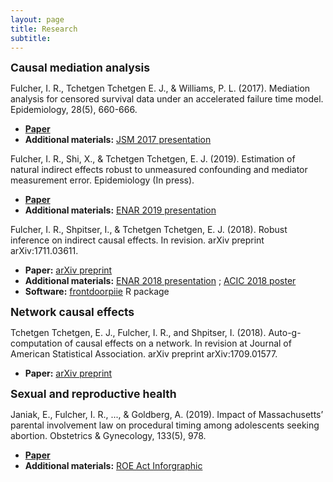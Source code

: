 ```yaml
---
layout: page
title: Research
subtitle: 
---
```



<strong style="font-size: 125%;"> Causal mediation analysis </strong>  

Fulcher, I. R., Tchetgen Tchetgen E. J., & Williams, P. L. (2017). Mediation analysis for censored survival
data under an accelerated failure time model. Epidemiology, 28(5), 660-666. 
+ <a href="http://journals.lww.com/epidem/Citation/2017/09000/Mediation_Analysis_for_Censored_Survival_Data.5.aspx">**Paper**</a>
+ **Additional materials:** <a href="https://isabelfulcher.github.io/img/jsm2017.pdf">JSM 2017 presentation</a>

Fulcher, I. R., Shi, X., & Tchetgen Tchetgen, E. J. (2019). Estimation of natural indirect effects robust
to unmeasured confounding and mediator measurement error. Epidemiology (In press). 
+ <a href="https://arxiv.org/abs/1808.03692">**Paper**</a>
+ **Additional materials:** <a href="https://isabelfulcher.github.io/img/enar2019.pdf">ENAR 2019 presentation</a>

Fulcher, I. R., Shpitser, I., & Tchetgen Tchetgen, E. J. (2018). Robust inference on indirect causal effects.
In revision. arXiv preprint arXiv:1711.03611. 
+ **Paper:** <a href="https://arxiv.org/abs/1711.03611">arXiv preprint</a> 
+ **Additional materials:** <a href="https://isabelfulcher.github.io/img/enar2018.pdf">ENAR 2018 presentation</a> ; <a href="https://isabelfulcher.github.io/img/acic2018.pdf">ACIC 2018 poster</a> 
+ **Software:** <a href="https://isabelfulcher.github.io/frontdoorpiie/">frontdoorpiie</a> R package

<strong style="font-size: 125%;"> Network causal effects </strong>  

Tchetgen Tchetgen, E. J., Fulcher, I. R., and Shpitser, I. (2018). Auto-g-computation of causal effects on a
network. In revision at Journal of American Statistical Association. arXiv preprint arXiv:1709.01577. 
+ **Paper:** <a href="https://arxiv.org/abs/1709.01577">arXiv preprint</a> 


<strong style="font-size: 125%;"> Sexual and reproductive health </strong> 

Janiak, E., Fulcher, I. R., ..., & Goldberg, A. (2019). Impact of Massachusetts’ parental involvement law
on procedural timing among adolescents seeking abortion. Obstetrics & Gynecology, 133(5), 978.
+ <a href="https://journals.lww.com/greenjournal/Fulltext/2019/05000/Massachusetts__Parental_Consent_Law_and_Procedural.19.aspx">**Paper**</a> 
+ **Additional materials:** <a href="https://www.plannedparenthoodaction.org/uploads/filer_public/80/d6/80d62544-5038-4e81-a6de-de013f3abb78/minors_infographic_v9.pdf">ROE Act Inforgraphic</a>

